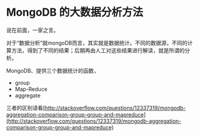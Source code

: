 # MongoDB 的大数据分析方法
说在前面，一家之言。

对于“数据分析”就mongoDB而言，其实就是数据统计。不同的数据源，不同的计算方法，得到了不同的结果；后期再由人工对这些结果进行解读，就是所谓的分析。

MongoDB、提供三个数据统计的函数，
* group
* Map-Reduce
* aggregate 

三者的区别请看[http://stackoverflow.com/questions/12337319/mongodb-aggregation-comparison-group-group-and-mapreduce](http://stackoverflow.com/questions/12337319/mongodb-aggregation-comparison-group-group-and-mapreduce)
